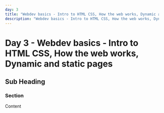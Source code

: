 ```yaml
---
day: 3
title: "Webdev basics - Intro to HTML CSS, How the web works, Dynamic and static pages"
description: "Webdev basics - Intro to HTML CSS, How the web works, Dynamic and static pages"
---
```


# Day 3 - Webdev basics - Intro to HTML CSS, How the web works, Dynamic and static pages

<!-- Course content goes here -->

## Sub Heading

### Section
Content
